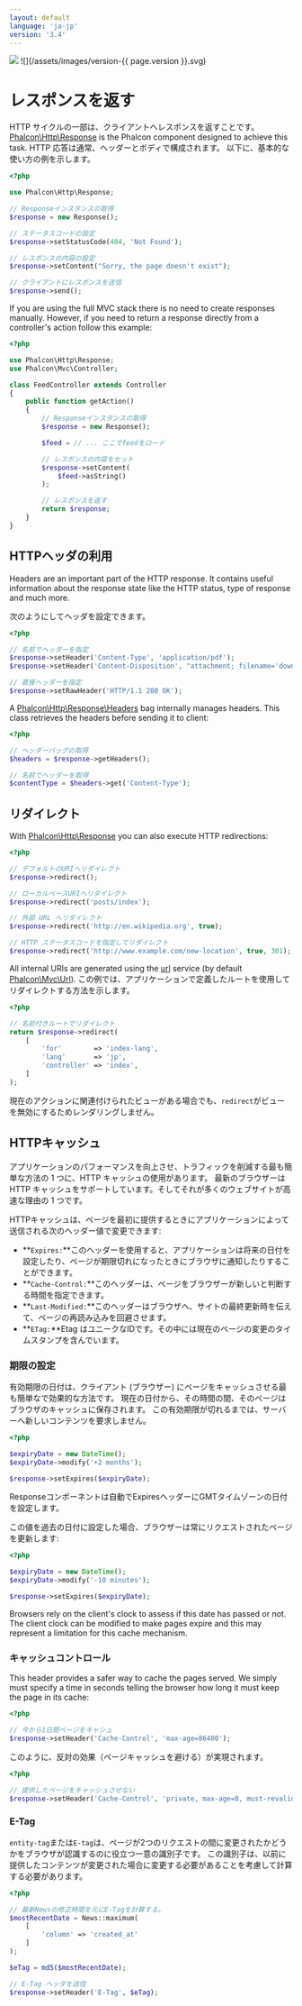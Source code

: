 ```yaml
---
layout: default
language: 'ja-jp'
version: '3.4'
---
```

![](/assets/images/document-status-stable-success.svg) ![](/assets/images/version-{{ page.version }}.svg)
<a name='overview'></a>

# レスポンスを返す

HTTP サイクルの一部は、クライアントへレスポンスを返すことです。 [Phalcon\Http\Response](api/Phalcon_Http) is the Phalcon component designed to achieve this task. HTTP 応答は通常、ヘッダーとボディで構成されます。 以下に、基本的な使い方の例を示します。

```php
<?php

use Phalcon\Http\Response;

// Responseインスタンスの取得
$response = new Response();

// ステータスコードの設定
$response->setStatusCode(404, 'Not Found');

// レスポンスの内容の設定
$response->setContent("Sorry, the page doesn't exist");

// クライアントにレスポンスを送信
$response->send();
```

If you are using the full MVC stack there is no need to create responses manually. However, if you need to return a response directly from a controller's action follow this example:

```php
<?php

use Phalcon\Http\Response;
use Phalcon\Mvc\Controller;

class FeedController extends Controller
{
    public function getAction()
    {
        // Responseインスタンスの取得
        $response = new Response();

        $feed = // ... ここでfeedをロード

        // レスポンスの内容をセット
        $response->setContent(
            $feed->asString()
        );

        // レスポンスを返す
        return $response;
    }
}
```

<a name='working-with-headers'></a>

## HTTPヘッダの利用

Headers are an important part of the HTTP response. It contains useful information about the response state like the HTTP status, type of response and much more.

次のようにしてヘッダを設定できます。

```php
<?php

// 名前でヘッダーを指定
$response->setHeader('Content-Type', 'application/pdf');
$response->setHeader('Content-Disposition', "attachment; filename='downloaded.pdf'");

// 直接ヘッダーを指定
$response->setRawHeader('HTTP/1.1 200 OK');
```

A [Phalcon\Http\Response\Headers](api/Phalcon_Http) bag internally manages headers. This class retrieves the headers before sending it to client:

```php
<?php

// ヘッダーバッグの取得
$headers = $response->getHeaders();

// 名前でヘッダーを取得
$contentType = $headers->get('Content-Type');
```

<a name='redirections'></a>

## リダイレクト

With [Phalcon\Http\Response](api/Phalcon_Http) you can also execute HTTP redirections:

```php
<?php

// デフォルトのURIへリダイレクト
$response->redirect();

// ローカルベースURIへリダイレクト
$response->redirect('posts/index');

// 外部 URL へリダイレクト
$response->redirect('http://en.wikipedia.org', true);

// HTTP ステータスコードを指定してリダイレクト
$response->redirect('http://www.example.com/new-location', true, 301);
```

All internal URIs are generated using the [url](/3.4/en/url) service (by default [Phalcon\Mvc\Url](api/Phalcon_Mvc_Url)). この例では、アプリケーションで定義したルートを使用してリダイレクトする方法を示します。

```php
<?php

// 名前付きルートでリダイレクト
return $response->redirect(
    [
        'for'        => 'index-lang',
        'lang'       => 'jp',
        'controller' => 'index',
    ]
);
```

現在のアクションに関連付けられたビューがある場合でも、`redirect`がビューを無効にするためレンダリングしません。

<a name='http-cache'></a>

## HTTPキャッシュ

アプリケーションのパフォーマンスを向上させ、トラフィックを削減する最も簡単な方法の 1 つに、HTTP キャッシュの使用があります。 最新のブラウザーは HTTP キャッシュをサポートしています。そしてそれが多くのウェブサイトが高速な理由の 1 つです。

HTTPキャッシュは、ページを最初に提供するときにアプリケーションによって送信される次のヘッダー値で変更できます:

* **`Expires:`**このヘッダーを使用すると、アプリケーションは将来の日付を設定したり、ページが期限切れになったときにブラウザに通知したりすることができます。
* **`Cache-Control:`**このヘッダーは、ページをブラウザーが新しいと判断する時間を指定できます。
* **`Last-Modified:`**このヘッダーはブラウザへ、サイトの最終更新時を伝えて、ページの再読み込みを回避させます。
* **`ETag:`**Etag はユニークなIDです。その中には現在のページの変更のタイムスタンプを含んでいます。

<a name='http-cache-expiration-time'></a>

### 期限の設定

有効期限の日付は、クライアント (ブラウザー) にページをキャッシュさせる最も簡単なで効果的な方法です。 現在の日付から、その時間の間、そのページはブラウザのキャッシュに保存されます。 この有効期限が切れるまでは、サーバーへ新しいコンテンツを要求しません。

```php
<?php

$expiryDate = new DateTime();
$expiryDate->modify('+2 months');

$response->setExpires($expiryDate);
```

Responseコンポーネントは自動でExpiresヘッダーにGMTタイムゾーンの日付を設定します。

この値を過去の日付に設定した場合、ブラウザーは常にリクエストされたページを更新します:

```php
<?php

$expiryDate = new DateTime();
$expiryDate->modify('-10 minutes');

$response->setExpires($expiryDate);
```

Browsers rely on the client's clock to assess if this date has passed or not. The client clock can be modified to make pages expire and this may represent a limitation for this cache mechanism.

<a name='http-cache-control'></a>

### キャッシュコントロール

This header provides a safer way to cache the pages served. We simply must specify a time in seconds telling the browser how long it must keep the page in its cache:

```php
<?php

// 今から1日間ページをキャシュ
$response->setHeader('Cache-Control', 'max-age=86400');
```

このように、反対の効果（ページキャッシュを避ける）が実現されます。

```php
<?php

// 提供したページをキャッシュさせない
$response->setHeader('Cache-Control', 'private, max-age=0, must-revalidate');
```

<a name='http-cache-etag'></a>

### E-Tag

`entity-tag`または`E-tag`は、ページが2つのリクエストの間に変更されたかどうかをブラウザが認識するのに役立つ一意の識別子です。 この識別子は、以前に提供したコンテンツが変更された場合に変更する必要があることを考慮して計算する必要があります。

```php
<?php

// 最新Newsの修正時間を元にE-Tagを計算する。
$mostRecentDate = News::maximum(
    [
        'column' => 'created_at'
    ]
);

$eTag = md5($mostRecentDate);

// E-Tag ヘッダを送信
$response->setHeader('E-Tag', $eTag);
```